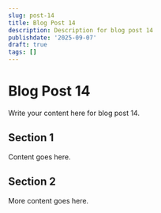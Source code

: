 ```yaml
---
slug: post-14
title: Blog Post 14
description: Description for blog post 14
publishdate: '2025-09-07'
draft: true
tags: []
---
```

# Blog Post 14

Write your content here for blog post 14.

## Section 1

Content goes here.

## Section 2

More content goes here.
